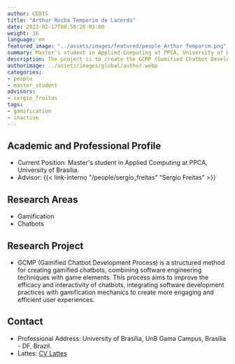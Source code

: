 ```yaml
---
author: CEDIS
title: "Arthur Rocha Temporim de Lacerda"
date: 2022-02-17T00:50:20-03:00
weight: 36
language: en
featured_image: "../assets/images/featured/people_Arthur Temporim.png"
summary: Master's student in Applied Computing at PPCA, University of Brasília.
description: The project is to create the GCMP (Gamified Chatbot Development Process), a structured method for developing gamified chatbots.
authorimage: ../assets/images/global/author.webp
categories: 
- people
- master_student
advisors:
- sergio_freitas
tags: 
- gamification
- inactive
---
```

## Academic and Professional Profile
- Current Position: Master's student in Applied Computing at PPCA, University of Brasília.
- Advisor: {{< link-interno "/people/sergio_freitas" "Sergio Freitas" >}}

## Research Areas
- Gamification
- Chatbots

## Research Project
- GCMP (Gamified Chatbot Development Process) is a structured method for creating gamified chatbots, combining software engineering techniques with game elements. This process aims to improve the efficacy and interactivity of chatbots, integrating software development practices with gamification mechanics to create more engaging and efficient user experiences.

## Contact
- Professional Address: University of Brasília, UnB Gama Campus, Brasília - DF, Brazil.
- Lattes: [CV Lattes](http://lattes.cnpq.br/7822013233737547)